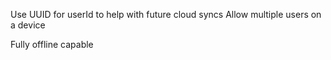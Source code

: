 Use UUID for userId to help with future cloud syncs
Allow multiple users on a device

Fully offline capable

